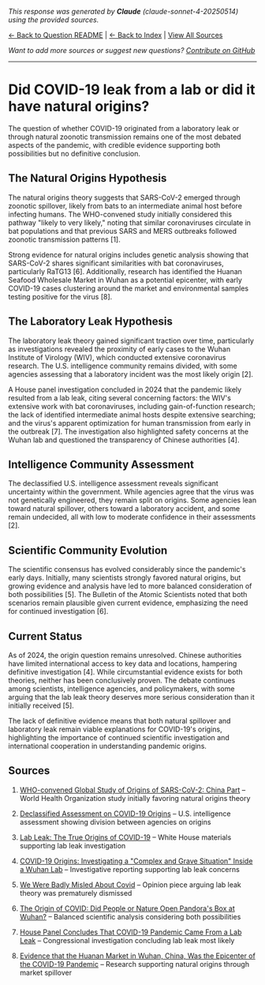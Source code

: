 <!-- 
Generated by: claude
Model: claude-sonnet-4-20250514
Prompt type: sources
Generated at: 2025-06-13T09:27:53.682798
-->

*This response was generated by **Claude** (claude-sonnet-4-20250514) using the provided sources.*

[← Back to Question README](README.md) | [← Back to Index](../README.md) | [View All Sources](../allsources.md)

*Want to add more sources or suggest new questions? [Contribute on GitHub](https://github.com/justinwest/SuggestedSources)*

---

# Did COVID-19 leak from a lab or did it have natural origins?

The question of whether COVID-19 originated from a laboratory leak or through natural zoonotic transmission remains one of the most debated aspects of the pandemic, with credible evidence supporting both possibilities but no definitive conclusion.

## The Natural Origins Hypothesis

The natural origins theory suggests that SARS-CoV-2 emerged through zoonotic spillover, likely from bats to an intermediate animal host before infecting humans. The WHO-convened study initially considered this pathway "likely to very likely," noting that similar coronaviruses circulate in bat populations and that previous SARS and MERS outbreaks followed zoonotic transmission patterns [1]. 

Strong evidence for natural origins includes genetic analysis showing that SARS-CoV-2 shares significant similarities with bat coronaviruses, particularly RaTG13 [6]. Additionally, research has identified the Huanan Seafood Wholesale Market in Wuhan as a potential epicenter, with early COVID-19 cases clustering around the market and environmental samples testing positive for the virus [8].

## The Laboratory Leak Hypothesis

The laboratory leak theory gained significant traction over time, particularly as investigations revealed the proximity of early cases to the Wuhan Institute of Virology (WIV), which conducted extensive coronavirus research. The U.S. intelligence community remains divided, with some agencies assessing that a laboratory incident was the most likely origin [2].

A House panel investigation concluded in 2024 that the pandemic likely resulted from a lab leak, citing several concerning factors: the WIV's extensive work with bat coronaviruses, including gain-of-function research; the lack of identified intermediate animal hosts despite extensive searching; and the virus's apparent optimization for human transmission from early in the outbreak [7]. The investigation also highlighted safety concerns at the Wuhan lab and questioned the transparency of Chinese authorities [4].

## Intelligence Community Assessment

The declassified U.S. intelligence assessment reveals significant uncertainty within the government. While agencies agree that the virus was not genetically engineered, they remain split on origins. Some agencies lean toward natural spillover, others toward a laboratory accident, and some remain undecided, all with low to moderate confidence in their assessments [2].

## Scientific Community Evolution

The scientific consensus has evolved considerably since the pandemic's early days. Initially, many scientists strongly favored natural origins, but growing evidence and analysis have led to more balanced consideration of both possibilities [5]. The Bulletin of the Atomic Scientists noted that both scenarios remain plausible given current evidence, emphasizing the need for continued investigation [6].

## Current Status

As of 2024, the origin question remains unresolved. Chinese authorities have limited international access to key data and locations, hampering definitive investigation [4]. While circumstantial evidence exists for both theories, neither has been conclusively proven. The debate continues among scientists, intelligence agencies, and policymakers, with some arguing that the lab leak theory deserves more serious consideration than it initially received [5].

The lack of definitive evidence means that both natural spillover and laboratory leak remain viable explanations for COVID-19's origins, highlighting the importance of continued scientific investigation and international cooperation in understanding pandemic origins.

## Sources

1. [WHO-convened Global Study of Origins of SARS-CoV-2: China Part](https://apps.who.it/gb/COVID-19/pdf_files/2021/28_03/20210328-%20Full%20report.pdf) – World Health Organization study initially favoring natural origins theory

2. [Declassified Assessment on COVID-19 Origins](https://www.dni.gov/files/ODNI/documents/assessments/Declassified-Assessment-on-COVID-19-Origins.pdf) – U.S. intelligence assessment showing division between agencies on origins

3. [Lab Leak: The True Origins of COVID-19](https://www.whitehouse.gov/lab-leak-true-origins-of-covid-19/) – White House materials supporting lab leak investigation

4. [COVID-19 Origins: Investigating a "Complex and Grave Situation" Inside a Wuhan Lab](https://www.vanityfair.com/news/2022/10/covid-origins-investigation-wuhan-lab) – Investigative reporting supporting lab leak concerns

5. [We Were Badly Misled About Covid](https://www.nytimes.com/2025/03/16/opinion/covid-pandemic-lab-leak.html) – Opinion piece arguing lab leak theory was prematurely dismissed

6. [The Origin of COVID: Did People or Nature Open Pandora's Box at Wuhan?](https://thebulletin.org/2021/05/the-origin-of-covid-did-people-or-nature-open-pandoras-box-at-wuhan/) – Balanced scientific analysis considering both possibilities

7. [House Panel Concludes That COVID-19 Pandemic Came From a Lab Leak](https://www.science.org/content/article/house-panel-concludes-covid-19-pandemic-came-lab-leak) – Congressional investigation concluding lab leak most likely

8. [Evidence that the Huanan Market in Wuhan, China, Was the Epicenter of the COVID-19 Pandemic](https://www.news-medical.net/news/20220728/Evidence-that-the-Huanan-market-in-Wuhan-China-was-the-epicenter-of-the-COVID-19-pandemic.aspx) – Research supporting natural origins through market spillover